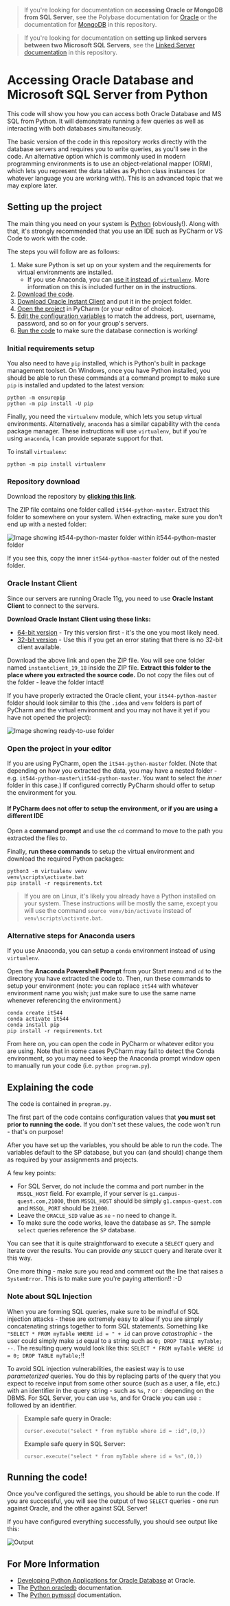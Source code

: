 > If you're looking for documentation on **accessing Oracle or MongoDB from SQL Server**, see the Polybase documentation for [Oracle](LINKED-ORACLE-POLYBASE.md) or the documentation for [MongoDB](LINKED-MONGO-POLYBASE.md) in this repository.

> If you're looking for documentation on **setting up linked servers between two Microsoft SQL Servers**, see the [Linked Server documentation](LINKED-SERVERS.md) in this repository.

# Accessing Oracle Database and Microsoft SQL Server from Python

This code will show you how you can access both Oracle Database and MS SQL from Python. It will demonstrate running a few queries as well as interacting with both databases simultaneously.

The basic version of the code in this repository works directly with the database servers and requires you to write queries, as you'll see in the code. An alternative option which is commonly used in modern programming environments is to use an object-relational mapper (ORM), which lets you represent the data tables as Python class instances (or whatever language you are working with). This is an advanced topic that we may explore later.

## Setting up the project

The main thing you need on your system is [Python](https://www.python.org/downloads/) (obviously!). Along with that, it's strongly recommended that you use an IDE such as PyCharm or VS Code to work with the code. 

The steps you will follow are as follows:

1. Make sure Python is set up on your system and the requirements for virtual environments are installed.
    - If you use Anaconda, you can [use it instead of `virtualenv`](#alternative-steps-for-anaconda-users). More information on this is included further on in the instructions.
2. [Download the code](#repository-download).
3. [Download Oracle Instant Client](#oracle-instant-client) and put it in the project folder.
4. [Open the project](#open-the-project-in-your-editor) in PyCharm (or your editor of choice).
5. [Edit the configuration variables](#explaining-the-code) to match the address, port, username, password, and so on for your group's servers.
6. [Run the code](#running-the-code) to make sure the database connection is working!

### Initial requirements setup

You also need to have `pip` installed, which is Python's built in package management toolset. On Windows, once you have Python installed, you should be able to run these commands at a command prompt to make sure `pip` is installed and updated to the latest version:

    python -m ensurepip
    python -m pip install -U pip

Finally, you need the `virtualenv` module, which lets you setup virtual environments. Alternatively, `anaconda` has a similar capability with the `conda` package manager. These instructions will use `virtualenv`, but if you're using `anaconda`, I can provide separate support for that. 

To install `virtualenv`:

    python -m pip install virtualenv

### Repository download

Download the repository by [**clicking this link**](https://github.com/fmillion-mnsu/it544-python/archive/refs/heads/master.zip).

The ZIP file contains one folder called `it544-python-master`. Extract this folder to somewhere on your system. When extracting, make sure you don't end up with a nested folder:

![Image showing it544-python-master folder within it544-python-master folder](images/nested_folders.png)

If you see this, copy the inner `it544-python-master` folder out of the nested folder.

### Oracle Instant Client

Since our servers are running Oracle 11g, you need to use **Oracle Instant Client** to connect to the servers. 

**Download Oracle Instant Client using these links:**

- [64-bit version](https://download.oracle.com/otn_software/nt/instantclient/1918000/instantclient-basiclite-windows.x64-19.18.0.0.0dbru.zip) - Try this version first - it's the one you most likely need.
- [32-bit version](https://download.oracle.com/otn_software/nt/instantclient/1918000/instantclient-basiclite-nt-19.18.0.0.0dbru.zip) - Use this if you get an error stating that there is no 32-bit client available.

Download the above link and open the ZIP file. You will see one folder named `instantclient_19_18` inside the ZIP file. **Extract this folder to the place where you extracted the source code.** Do not copy the files out of the folder - leave the folder intact!

If you have properly extracted the Oracle client, your `it544-python-master` folder should look similar to this (the `.idea` and `venv` folders is part of PyCharm and the virtual environment and you may not have it yet if you have not opened the project):

![Image showing ready-to-use folder](images/ready_to_use.png)

### Open the project in your editor

If you are using PyCharm, open the `it544-python-master` folder. (Note that depending on how you extracted the data, you may have a nested folder - e.g. `it544-python-master\it544-python-master`. You want to select the *inner* folder in this case.) If configured correctly PyCharm should offer to setup the environment for you. 

#### If PyCharm does not offer to setup the environment, or if you are using a different IDE

Open a **command prompt** and use the `cd` command to move to the path you extracted the files to.

Finally, **run these commands** to setup the virtual environment and download the required Python packages:

    python3 -m virtualenv venv
    venv\scripts\activate.bat
    pip install -r requirements.txt

> If you are on Linux, it's likely you already have a Python installed on your system. These instructions will be mostly the same, except you will use the command `source venv/bin/activate` instead of `venv\scripts\activate.bat`.

### Alternative steps for Anaconda users

If you use Anaconda, you can setup a `conda` environment instead of using `virtualenv`. 

Open the **Anaconda Powershell Prompt** from your Start menu and `cd` to the directory you have extracted the code to. Then, run these commands to setup your environment (note: you can replace `it544` with whatever environment name you wish; just make sure to use the same name whenever referencing the environment.)

    conda create it544
    conda activate it544
    conda install pip
    pip install -r requirements.txt

From here on, you can open the code in PyCharm or whatever editor you are using. Note that in some cases PyCharm may fail to detect the Conda environment, so you may need to keep the Anaconda prompt window open to manually run your code (i.e. `python program.py`).

## Explaining the code

The code is contained in `program.py`.

The first part of the code contains configuration values that **you must set prior to running the code.** If you don't set these values, the code won't run - that's on purpose!

After you have set up the variables, you should be able to run the code. The variables default to the SP database, but you can (and should) change them as required by your assignments and projects.

A few key points:

- For SQL Server, do not include the comma and port number in the `MSSQL_HOST` field. For example, if your server is `g1.campus-quest.com,21000`, then `MSSQL_HOST` should be simply `g1.campus-quest.com` and `MSSQL_PORT` should be `21000`.
- Leave the `ORACLE_SID` value as `xe` - no need to change it.
- To make sure the code works, leave the database as `SP`. The sample `select` queries reference the `SP` database.

You can see that it is quite straightforward to execute a `SELECT` query and iterate over the results. You can provide *any* `SELECT` query and iterate over it this way.

One more thing - make sure you read and comment out the line that raises a `SystemError`. This is to make sure you're paying attention!! :-D

### Note about SQL Injection

When you are forming SQL queries, make sure to be mindful of SQL injection attacks - these are extremely easy to allow if you are simply concatenating strings together to form SQL statements. Something like `"SELECT * FROM myTable WHERE id = " + id` can prove *catastrophic* - the user could simply make `id` equal to a string such as `0; DROP TABLE myTable; --`. The resulting query would look like this: `SELECT * FROM myTable WHERE id = 0; DROP TABLE myTable;`!! 

To avoid SQL injection vulnerabilities, the easiest way is to use *parameterized* queries. You do this by replacing parts of the query that you expect to receive input from some other source (such as a user, a file, etc.) with an identifier in the query string - such as `%s`, `?` or `:` depending on the DBMS. For SQL Server, you can use `%s`, and for Oracle you can use `:` followed by an identifier.

> **Example safe query in Oracle:**
>
>     cursor.execute("select * from myTable where id = :id",(0,))
>
> **Example safe query in SQL Server:**
>
>     cursor.execute("select * from myTable where id = %s",(0,))

## Running the code!

Once you've configured the settings, you should be able to run the code. If you are successful, you will see the output of two `SELECT` queries - one run against Oracle, and the other against SQL Server!

If you have configured everything successfully, you should see output like this:

![Output](images/result.png)

## For More Information

- [Developing Python Applications for Oracle Database](https://www.oracle.com/database/technologies/appdev/python/quickstartpythononprem.html) at Oracle.
- The [Python oracledb](https://python-oracledb.readthedocs.io/en/latest/index.html) documentation.
- The [Python pymssql](http://www.pymssql.org/en/stable/index.html) documentation.

